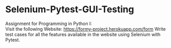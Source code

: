 # Selenium-Pytest-GUI-Testing

Assignment for Programming in Python I:
<br>
Visit the following Website: https://formy-project.herokuapp.com/form
Write test cases for all the features available in the website using Selenium with Pytest.
